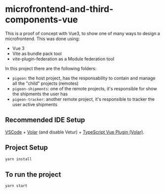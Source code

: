 # microfrontend-and-third-components-vue

This is a proof of concept with Vue3, to show one of many ways to design a microfrontend. This was done using:

- Vue 3
- Vite as bundle pack tool
- vite-plugin-federation as a Module federation tool

In this project there are the following folders:

- `pigeon`: the host project, has the responsability to contain and manage all the "child" projects (remotes)
- `pigeon-shipments`: one of the remote projects, it's responsible for show the shipments the user has
- `pigeon-tracker`: another remote project, it's responsible to tracker the user active shipments

## Recommended IDE Setup

[VSCode](https://code.visualstudio.com/) + [Volar](https://marketplace.visualstudio.com/items?itemName=Vue.volar) (and disable Vetur) + [TypeScript Vue Plugin (Volar)](https://marketplace.visualstudio.com/items?itemName=Vue.vscode-typescript-vue-plugin).

## Project Setup

```sh
yarn install
```

## To run the project

```sh
yarn start
```

